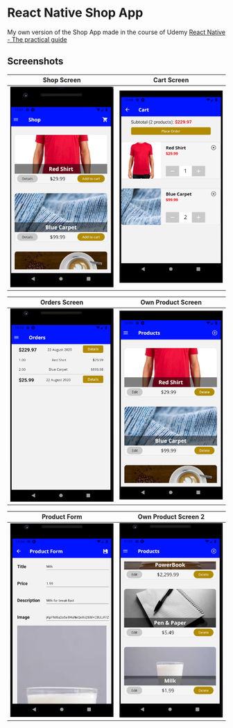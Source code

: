 # React Native Shop App

My own version of the Shop App made in the course of Udemy [React Native - The practical guide](https://www.udemy.com/course/react-native-the-practical-guide/l)

## Screenshots

| Shop Screen                           | Cart Screen                           |
| ------------------------------------- | ------------------------------------- |
| <img src="assets/img/ShopScreen.png"> | <img src="assets/img/CartScreen.png"> |

| Orders Screen                           | Own Product Screen                           |
| --------------------------------------- | -------------------------------------------- |
| <img src="assets/img/OrdersScreen.png"> | <img src="assets/img/OwnProductsScreen.png"> |

| Product Form                           | Own Product Screen 2                          |
| -------------------------------------- | --------------------------------------------- |
| <img src="assets/img/ProductForm.png"> | <img src="assets/img/OwnProductsScreen2.png"> |

